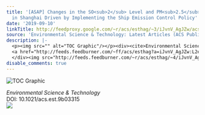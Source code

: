 ```yaml
---
title: '[ASAP] Changes in the SO<sub>2</sub> Level and PM<sub>2.5</sub> Components
  in Shanghai Driven by Implementing the Ship Emission Control Policy'
date: '2019-09-10'
linkTitle: http://feedproxy.google.com/~r/acs/esthag/~3/iJvnV_AgJZw/acs.est.9b03315
source: 'Environmental Science & Technology: Latest Articles (ACS Publications)'
description: |-
  <p><img src="" alt="TOC Graphic"/></p><div><cite>Environmental Science & Technology</cite></div><div>DOI: 10.1021/acs.est.9b03315</div><div class="feedflare">
  <a href="http://feeds.feedburner.com/~ff/acs/esthag?a=iJvnV_AgJZw:L2egWe56KZI:yIl2AUoC8zA"><img src="http://feeds.feedburner.com/~ff/acs/esthag?d=yIl2AUoC8zA" border="0"></img></a>
  </div><img src="http://feeds.feedburner.com/~r/acs/esthag/~4/iJvnV_AgJZw" height="1" width="1" ...
disable_comments: true
---
```

<p><img src="" alt="TOC Graphic"/></p><div><cite>Environmental Science & Technology</cite></div><div>DOI: 10.1021/acs.est.9b03315</div><div class="feedflare">
<a href="http://feeds.feedburner.com/~ff/acs/esthag?a=iJvnV_AgJZw:L2egWe56KZI:yIl2AUoC8zA"><img src="http://feeds.feedburner.com/~ff/acs/esthag?d=yIl2AUoC8zA" border="0"></img></a>
</div><img src="http://feeds.feedburner.com/~r/acs/esthag/~4/iJvnV_AgJZw" height="1" width="1" ...